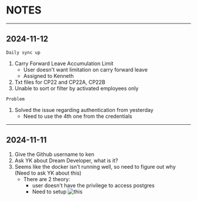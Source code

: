 # NOTES

---
2024-11-12
---

`Daily sync up`
1. Carry Forward Leave Accumulation Limit
    - User doesn't want limitation on carry forward leave
    - Assigned to Kenneth
2. Txt files for CP22 and CP22A, CP22B 
3. Unable to sort or filter by activated employees only

`Problem`
1. Solved the issue regarding authentication from yesterday
    - Need to use the 4th one from the credentials

---
2024-11-11
---

1. Give the Github username to ken
2. Ask YK about Dream Developer, what is it?
3. Seems like the docker isn't running well, so need to figure out why (Need to ask YK about this)
    - There are 2 theory:
        - user doesn't have the privilege to access postgres
        - Need to setup ![this](https://github.com/KakitanganDev/landing/wiki/PostgreSQL#how-to-setup-local-hosted-postgresql-working-with-docker-instance)
